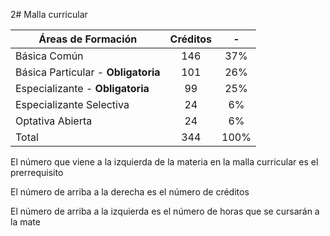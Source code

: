 2# Malla curricular

| Áreas de Formación                  | Créditos |  -   |
| ----------------------------------- | :------: | :--: |
| Básica Común                        |   146    | 37%  |
| Básica Particular - **Obligatoria** |   101    | 26%  |
| Especializante - **Obligatoria**    |    99    | 25%  |
| Especializante Selectiva            |    24    |  6%  |
| Optativa Abierta                    |    24    |  6%  |
| Total                               |   344    | 100% |

<div style="page-break-after: always;"></div>

El número que viene a la izquierda de la materia en la malla curricular es el prerrequisito

El número de arriba a la derecha es el número de créditos

El número de arriba a la izquierda es el número de horas que se cursarán a la mate
